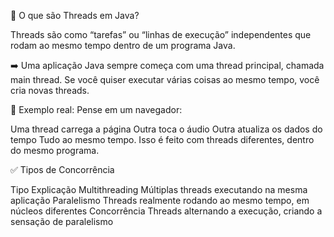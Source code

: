 🧠 O que são Threads em Java?

Threads são como “tarefas” ou “linhas de execução” independentes que rodam ao mesmo tempo dentro de um programa Java.

➡️ Uma aplicação Java sempre começa com uma thread principal, chamada main thread.
Se você quiser executar várias coisas ao mesmo tempo, você cria novas threads.

📌 Exemplo real:
Pense em um navegador:

Uma thread carrega a página
Outra toca o áudio
Outra atualiza os dados do tempo
Tudo ao mesmo tempo. Isso é feito com threads diferentes, dentro do mesmo programa.

✅ Tipos de Concorrência

Tipo	Explicação
Multithreading	Múltiplas threads executando na mesma aplicação
Paralelismo	Threads realmente rodando ao mesmo tempo, em núcleos diferentes
Concorrência	Threads alternando a execução, criando a sensação de paralelismo
